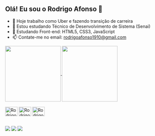 ## Olá! Eu sou o Rodrigo Afonso 👋

- 🔭 Hoje trabalho como Uber e fazendo transição de carreira 
- 🌱 Estou estudando Técnico de Desenvolvimento de Sistema (Senai)
- 🌱 Estudando Front-end: HTML5, CSS3, JavaScript 
- 📫 Contate-me no email: rodrigoafonso1910@gmail.com

<div>
  <a href="https://github.com/rodrigoafonsobarboza/github-readme-stats">
  <img height=180 align="center" src="https://github-readme-stats.vercel.app/api?username=rodrigoafonsobarboza&show_icons=true&theme=radical" />
</a>
<a href="https://github.com/rodrigoafonsobarboza/convoychat">
  <img height=180 align="center" src="https://github-readme-stats.vercel.app/api/top-langs?username=rodrigoafonsobarboza&show_icons=true&theme=radical&layout=compact&langs_count=8&card_width=320" />
</a>
</div>

<div style="display: inline_block"><br>
  <img aling="center" alt="Rodrigo-HTML" height="30" width="40" src="https://cdn.jsdelivr.net/gh/devicons/devicon@latest/icons/html5/html5-original.svg" />        
  <img aling="center" alt="Rodrigo-CSS" height="30" width="40" src="https://cdn.jsdelivr.net/gh/devicons/devicon@latest/icons/css3/css3-original.svg" />  
  <img aling="center" alt="Rodrigo-Js" height="30" width="40"  src="https://cdn.jsdelivr.net/gh/devicons/devicon@latest/icons/javascript/javascript-original.svg" />         
</div>

##

<div>
  <a href="https://www.instagram.com/afonso7336/" target="_blank"><img src="https://img.shields.io/badge/-Instagram-%23E4405F?style=for-the-badge&logo=instagram&logoColor=white" target="blank"></a>
  <a href="https://www.linkedin.com/in/rodrigo-afonso-2646441b3/" target="_blank"><img src="https://img.shields.io/badge/-LinkedIn-%230077B5?style=for-the-badge&logo=linkedin&logoColor=white" target="_blank"></a> 
  <a href="mailto:rodrigoafonso1910@gmail.com"><img src="https://img.shields.io/badge/-Gmail-%23333?style=for-the-badge&logo=gmail&logoColor=white" target="blank"></a>
</div>
